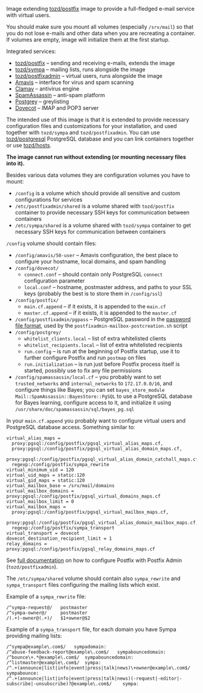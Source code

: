 Image extending [tozd/postfix](https://github.com/tozd/docker-postfix) image to provide
a full-fledged e-mail service with virtual users.

You should make sure you mount all volumes (especially `/srv/mail`) so that you do not lose e-mails and other
data when you are recreating a container. If volumes are empty, image will initialize them at the first startup.

Integrated services:
 * [tozd/postfix](https://github.com/tozd/docker-postfix) – sending and receiving e-mails, extends the image
 * [tozd/sympa](https://github.com/tozd/docker-sympa) – mailing lists, runs alongside the image
 * [tozd/postfixadmin](https://github.com/tozd/docker-postfixadmin) – virtual users, runs alongside the image
 * [Amavis](https://www.ijs.si/software/amavisd/) – interface for virus and spam scanning
 * [Clamav](http://www.clamav.net/) – antivirus engine
 * [SpamAssassin](https://spamassassin.apache.org/) – anti-spam platform
 * [Postgrey](http://postgrey.schweikert.ch/) – greylisting
 * [Dovecot](http://www.dovecot.org/) – IMAP and POP3 server

The intended use of this image is that it is extended to provide necessary configuration files and customizations
for your installation, and used together with `tozd/sympa` and `tozd/postfixadmin`.
You can use [tozd/postgresql](https://github.com/tozd/docker-postgresql)
PostgreSQL database and you can link containers together or use
[tozd/hosts](https://github.com/tozd/docker-hosts).

**The image cannot run without extending (or mounting necessary files into it).**

Besides various data volumes they are configuration volumes you have to mount:
 * `/config` is a volume which should provide all sensitive and custom configurations for services
 * `/etc/postfixadmin/shared` is a volume shared with `tozd/postfix` container to provide necessary SSH keys for communication between containers
 * `/etc/sympa/shared` is a volume shared with `tozd/sympa` container to get necessary SSH keys for communication between containers

`/config` volume should contain files:
 * `/config/amavis/50-user` – Amavis configuration, the best place to configure your hostname, local domains, and spam handling
 * `/config/dovecot/`
   * `connect.conf` – should contain only PostgreSQL `connect` configuration parameter
   * `local.conf` – hostname, postmaster address, and paths to your SSL keys (probably the best is to store them in `/config/ssl`)
 * `/config/postfix/`
   * `main.cf.append` – if it exists, it is appended to the `main.cf`
   * `master.cf.append` – if it exists, it is appended to the `master.cf`
 * `/config/postfixadmin/pgpass` – PostgreSQL password in the [password file format](http://www.postgresql.org/docs/9.3/static/libpq-pgpass.html),
   used by the `postfixadmin-mailbox-postcreation.sh` script
 * `/config/postgrey/`
   * `whitelist_clients.local` – list of extra whitelisted clients
   * `whitelist_recipients.local` – list of extra whitelisted recipients
   * `run.config` – is run at the beginning of Postfix startup, use it to further configure Postfix and run `postmap` on files
   * `run.initialization` – is run just before Postfix process itself is started, possibly use to fix any file permissions
 * `/config/spamassassin/local.cf` – you probably want to set `trusted_networks` and `internal_networks` to `172.17.0.0/16`, and configure things like
   Bayes; you can set `bayes_store_module Mail::SpamAssassin::BayesStore::PgSQL` to use a PostgreSQL database for Bayes learning, configure access to it,
   and initialize it using `/usr/share/doc/spamassassin/sql/bayes_pg.sql`

In your `main.cf.append` you probably want to configure virtual users and PostgreSQL database access. Something similar
to:

```
virtual_alias_maps =
  proxy:pgsql:/config/postfix/pgsql_virtual_alias_maps.cf,
  proxy:pgsql:/config/postfix/pgsql_virtual_alias_domain_maps.cf,
  proxy:pgsql:/config/postfix/pgsql_virtual_alias_domain_catchall_maps.cf,
  regexp:/config/postfix/sympa_rewrite
virtual_minimum_uid = 120
virtual_uid_maps = static:120
virtual_gid_maps = static:120
virtual_mailbox_base = /srv/mail/domains
virtual_mailbox_domains = proxy:pgsql:/config/postfix/pgsql_virtual_domains_maps.cf
virtual_mailbox_limit = 0
virtual_mailbox_maps =
  proxy:pgsql:/config/postfix/pgsql_virtual_mailbox_maps.cf,
  proxy:pgsql:/config/postfix/pgsql_virtual_alias_domain_mailbox_maps.cf,
  regexp:/config/postfix/sympa_transport
virtual_transport = dovecot
dovecot_destination_recipient_limit = 1
relay_domains = proxy:pgsql:/config/postfix/pgsql_relay_domains_maps.cf
```

See [full documentation](http://sourceforge.net/p/postfixadmin/code/HEAD/tree/trunk/DOCUMENTS/POSTFIX_CONF.txt) on how
to configure Postfix with Postfix Admin (`tozd/postfixadmin`).

The `/etc/sympa/shared` volume should contain also `sympa_rewrite` and `sympa_transport` files configuring the mailing
lists which exist.

Example of a `sympa_rewrite` file:

```
/^sympa-request@/	postmaster
/^sympa-owner@/		postmaster
/(.+)-owner@(.+)/	$1+owner@$2
```

Example of a `sympa_transport` file, for each domain you have Sympa providing mailing lists:

```
/^sympa@example\.com$/	 sympadomain:
/^abuse-feedback-report@example\.com$/	 sympabouncedomain:
/^bounce\+.*@example\.com$/	 sympabouncedomain:
/^listmaster@example\.com$/	 sympa:
/^.+(announce|list|info|event|press|talk|news)\+owner@example\.com$/	sympabounce:
/^.+(announce|list|info|event|press|talk|news)(-request|-editor|-subscribe|-unsubscribe)?@example\.com$/	sympa:
```
